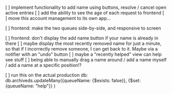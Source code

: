 [ ] implement functionality to add name using buttons, resolve / cancel open active entries
[ ] add the ability to see the age of each request to frontend
[ ] move this account management to its own app...

[ ] frontend: make the two queues side-by-side, and responsive to screen

[ ] frontend: don't display the add name button if your name is already in there
[ ] maybe display the most recently removed name for just a minute, so that if I incorrectly remove someone, I can get back to it. Maybe via a notifier with an "undo" button
[ ] maybe a "recently helped" view can help see stuff
[ ] being able to manually drag a name around / add a name myself / add a name at a specific position!?

[ ] run this on the actual production db:
db.archiveds.updateMany({queueName: {$exists: false}}, {$set: {queueName: "help"}} )
